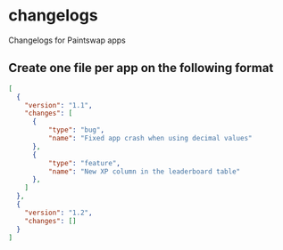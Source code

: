 # changelogs
Changelogs for Paintswap apps

## Create one file per app on the following format

```json
[
  {
    "version": "1.1",
    "changes": [
      {
          "type": "bug",
          "name": "Fixed app crash when using decimal values"
      },
      {
          "type": "feature",
          "name": "New XP column in the leaderboard table"
      },
    ]
  },
  {
    "version": "1.2",
    "changes": []
  }
]
```